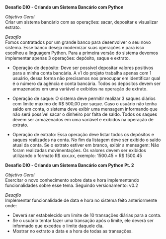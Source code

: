 **Desafio DIO - Criando um Sistema Bancário com Python**

_Objetivo Geral_  
Criar um sistema bancário com as operações: sacar, depositar e visualizar extrato.

_Desafio_  
Fomos contratados por um grande banco para desenvolver o seu novo sistema. Esse banco deseja modernizar suas operações e para isso escolheu a linguagem Python. Para a primeira versão do sistema devemos implementar apenas 3 operações: depósito, saque e extrato.

- Operação de depósito: Deve ser possível depositar valores positivos para a minha conta bancária. A v1 do projeto trabalha apenas com 1 usuário, dessa forma não precisamos nos preocupar em identificar qual é o número da agência e conta bancária. Todos os depósitos devem ser armazenados em uma variável e exibidos na operação de extrato.
- Operação de saque: O sistema deve permitir realizar 3 saques diários com limite máximo de R$ 500,00 por saque. Caso o usuário não tenha saldo em conta, o sistema deve exibir uma mensagem informando que não será possível sacar o dinheiro por falta de saldo. Todos os saques devem ser armazenados em uma variável e exibidos na operação de extrato.

- Operação de extrato: Essa operação deve listar todos os depósitos e saques realizados na conta. No fim da listagem deve ser exibido o saldo atual da conta. Se o extrato estiver em branco, exibir a mensagem: Não foram realizadas movimentações.
  Os valores devem ser exibidos utilizando o formato R$ xxx.xx, exemplo: 1500.45 = R$ 1500.45

**Desafio DIO - Criando um Sistema Bancário com Python Pt. 2**

_Objetivo Geral_  
Exercitar o novo conhecimento sobre data e hora implementando funcionalidades sobre esse tema. Seguindo versionamento: v0.2

_Desafio_  
Implementar funcionalidade de data e hora no sistema feito anteriormente onde:

- Deverá ser estabelecido um limite de 10 transações diárias para a conta.
- Se o usuário tentar fazer uma transação após o limite, ele deverá ser informado que excedeu o limite daquele dia.
- Mostrar no extrato a data e a hora de todas as transações.

